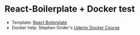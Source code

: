 # React-Boilerplate + Docker test
- Template: [React Boilerplate]("https://github.com/react-boilerplate/react-boilerplate")
- Docker help: Stephen Grider's [Udemy Docker Course]("https://www.udemy.com/course/docker-and-kubernetes-the-complete-guide")